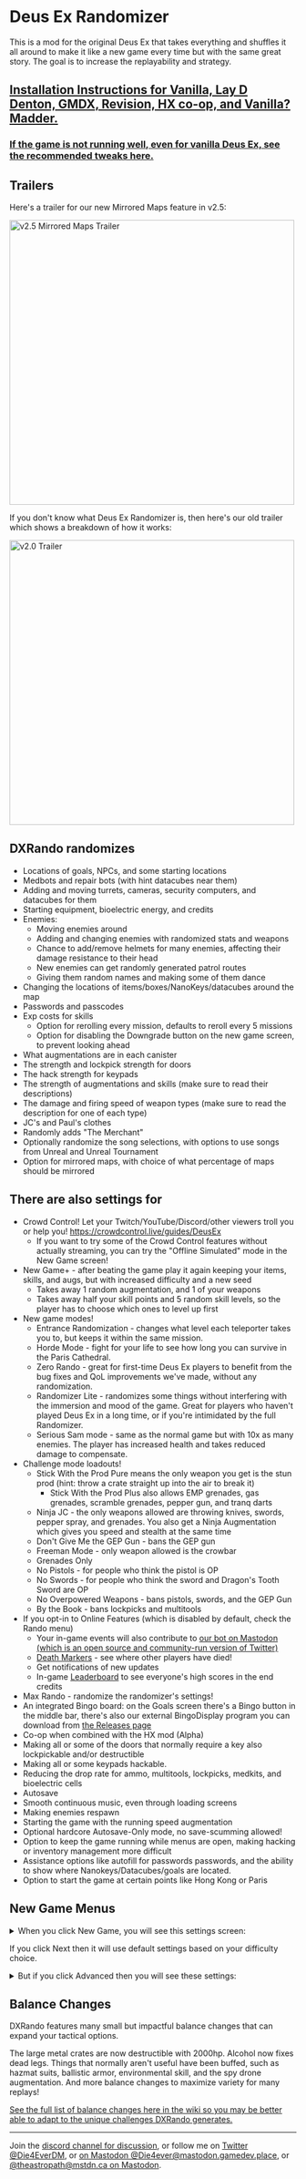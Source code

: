 # Deus Ex Randomizer

This is a mod for the original Deus Ex that takes everything and shuffles it all around to make it like a new game every time but with the same great story. The goal is to increase the replayability and strategy.

## [Installation Instructions for Vanilla, Lay D Denton, GMDX, Revision, HX co-op, and Vanilla? Madder.](https://github.com/Die4Ever/deus-ex-randomizer/wiki/Installation-Instructions-and-performance-tweaks)

### [If the game is not running well, even for vanilla Deus Ex, see the recommended tweaks here.](https://github.com/Die4Ever/deus-ex-randomizer/wiki/Installation-Instructions-and-performance-tweaks#recommended-tweaks-for-running-deus-ex-on-modern-computers)

## Trailers

Here's a trailer for our new Mirrored Maps feature in v2.5:

<a href="https://www.youtube.com/watch?v=-8BOLf1tskc&list=PLZIQTa_kwZhBksj7UzcahPiRaHk87fWch" target="_blank">
<img src="https://github.com/Die4Ever/deus-ex-randomizer/assets/30947252/0884f42b-36b2-4716-9f80-6d56faee6621" alt="v2.5 Mirrored Maps Trailer" width="500"/></a>

If you don't know what Deus Ex Randomizer is, then here's our old trailer which shows a breakdown of how it works:

<a href="https://www.youtube.com/watch?v=XsoIKbn_suE&list=PLZIQTa_kwZhBksj7UzcahPiRaHk87fWch" target="_blank">
<img src="https://github.com/Die4Ever/deus-ex-randomizer/assets/30947252/daf30de5-fd3e-4b65-a0cf-abc7f6ac758b" alt="v2.0 Trailer" width="500"/></a>

## DXRando randomizes
* Locations of goals, NPCs, and some starting locations
* Medbots and repair bots (with hint datacubes near them)
* Adding and moving turrets, cameras, security computers, and datacubes for them
* Starting equipment, bioelectric energy, and credits
* Enemies:
  * Moving enemies around
  * Adding and changing enemies with randomized stats and weapons
  * Chance to add/remove helmets for many enemies, affecting their damage resistance to their head
  * New enemies can get randomly generated patrol routes
  * Giving them random names and making some of them dance
* Changing the locations of items/boxes/NanoKeys/datacubes around the map
* Passwords and passcodes
* Exp costs for skills
    * Option for rerolling every mission, defaults to reroll every 5 missions
    * Option for disabling the Downgrade button on the new game screen, to prevent looking ahead
* What augmentations are in each canister
* The strength and lockpick strength for doors
* The hack strength for keypads
* The strength of augmentations and skills (make sure to read their descriptions)
* The damage and firing speed of weapon types (make sure to read the description for one of each type)
* JC's and Paul's clothes
* Randomly adds "The Merchant"
* Optionally randomize the song selections, with options to use songs from Unreal and Unreal Tournament
* Option for mirrored maps, with choice of what percentage of maps should be mirrored

## There are also settings for
* Crowd Control! Let your Twitch/YouTube/Discord/other viewers troll you or help you! https://crowdcontrol.live/guides/DeusEx
    * If you want to try some of the Crowd Control features without actually streaming, you can try the "Offline Simulated" mode in the New Game screen!
* New Game+ - after beating the game play it again keeping your items, skills, and augs, but with increased difficulty and a new seed
    * Takes away 1 random augmentation, and 1 of your weapons
    * Takes away half your skill points and 5 random skill levels, so the player has to choose which ones to level up first
* New game modes!
    * Entrance Randomization - changes what level each teleporter takes you to, but keeps it within the same mission.
    * Horde Mode - fight for your life to see how long you can survive in the Paris Cathedral.
    * Zero Rando - great for first-time Deus Ex players to benefit from the bug fixes and QoL improvements we've made, without any randomization.
    * Randomizer Lite - randomizes some things without interfering with the immersion and mood of the game. Great for players who haven't played Deus Ex in a long time, or if you're intimidated by the full Randomizer.
    * Serious Sam mode - same as the normal game but with 10x as many enemies. The player has increased health and takes reduced damage to compensate.
* Challenge mode loadouts!
    * Stick With the Prod Pure means the only weapon you get is the stun prod (hint: throw a crate straight up into the air to break it)
        * Stick With the Prod Plus also allows EMP grenades, gas grenades, scramble grenades, pepper gun, and tranq darts
    * Ninja JC - the only weapons allowed are throwing knives, swords, pepper spray, and grenades. You also get a Ninja Augmentation which gives you speed and stealth at the same time
    * Don't Give Me the GEP Gun - bans the GEP gun
    * Freeman Mode - only weapon allowed is the crowbar
    * Grenades Only
    * No Pistols - for people who think the pistol is OP
    * No Swords - for people who think the sword and Dragon's Tooth Sword are OP
    * No Overpowered Weapons - bans pistols, swords, and the GEP Gun
    * By the Book - bans lockpicks and multitools
* If you opt-in to Online Features (which is disabled by default, check the Rando menu)
  * Your in-game events will also contribute to [our bot on Mastodon (which is an open source and community-run version of Twitter)](https://botsin.space/@DXRandoActivity)
  * [Death Markers](https://github.com/Die4Ever/deus-ex-randomizer/wiki/Death-Markers) - see where other players have died!
  * Get notifications of new updates
  * In-game [Leaderboard](https://github.com/Die4Ever/deus-ex-randomizer/wiki/Leaderboard) to see everyone's high scores in the end credits
* Max Rando - randomize the randomizer's settings!
* An integrated Bingo board: on the Goals screen there's a Bingo button in the middle bar, there's also our external BingoDisplay program you can download from [the Releases page](https://github.com/Die4Ever/deus-ex-randomizer/releases)
* Co-op when combined with the HX mod (Alpha)
* Making all or some of the doors that normally require a key also lockpickable and/or destructible
* Making all or some keypads hackable.
* Reducing the drop rate for ammo, multitools, lockpicks, medkits, and bioelectric cells
* Autosave
* Smooth continuous music, even through loading screens
* Making enemies respawn
* Starting the game with the running speed augmentation
* Optional hardcore Autosave-Only mode, no save-scumming allowed!
* Option to keep the game running while menus are open, making hacking or inventory management more difficult
* Assistance options like autofill for passwords passwords, and the ability to show where Nanokeys/Datacubes/goals are located.
* Option to start the game at certain points like Hong Kong or Paris

## New Game Menus

<details>
<summary>When you click New Game, you will see this settings screen:</summary>

![options](https://i.imgur.com/tMdOLY1.jpg)

</details>

If you click Next then it will use default settings based on your difficulty choice.

<details>
<summary>But if you click Advanced then you will see these settings:</summary>

![advanced options](https://i.imgur.com/kxJyToG.jpg)

</details>

## Balance Changes

DXRando features many small but impactful balance changes that can expand your tactical options.

The large metal crates are now destructible with 2000hp. Alcohol now fixes dead legs. Things that normally aren't useful have been buffed, such as hazmat suits, ballistic armor, environmental skill, and the spy drone augmentation. And more balance changes to maximize variety for many replays!

[See the full list of balance changes here in the wiki so you may be better able to adapt to the unique challenges DXRando generates.](https://github.com/Die4Ever/deus-ex-randomizer/wiki/Balance-Changes)

---

Join the [discord channel for discussion](https://discord.gg/daQVyAp2ds), or follow me on [Twitter @Die4EverDM](https://twitter.com/Die4EverDM), or [on Mastodon @Die4ever@mastodon.gamedev.place](https://mastodon.gamedev.place/@Die4ever), or [@theastropath@mstdn.ca on Mastodon](https://mstdn.ca/@theastropath).

